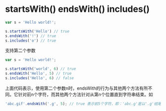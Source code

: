 # startsWith() endsWith() includes()

```js
var s = 'Hello world!';

s.startsWith('Hello') // true
s.endsWith('!') // true
s.includes('o') // true
```

支持第二个参数
```js
var s = 'Hello world!';

s.startsWith('world', 6) // true
s.endsWith('Hello', 5) // true
s.includes('Hello', 6) // false
```

上面代码表示，使用第二个参数n时，endsWith的行为与其他两个方法有所不同。它针对前n个字符，而其他两个方法针对从第n个位置直到字符串结束。如

```js
'abc.gif'.endsWith('.g', 5); // true 表示前5个字符，即：'abc.g'是以'.g'结尾的
```